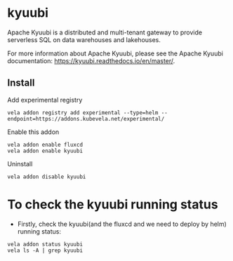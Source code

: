 # kyuubi

Apache Kyuubi is a distributed and multi-tenant gateway to provide serverless SQL on data warehouses and lakehouses.

For more information about Apache Kyuubi, please see the Apache Kyuubi documentation: https://kyuubi.readthedocs.io/en/master/.

## Install

Add experimental registry

```
vela addon registry add experimental --type=helm --endpoint=https://addons.kubevela.net/experimental/
```

Enable this addon

```
vela addon enable fluxcd
vela addon enable kyuubi
```

Uninstall

```
vela addon disable kyuubi
```

# To check the kyuubi running status

* Firstly, check the kyuubi(and the fluxcd and we need to deploy by helm) running status:

```
vela addon status kyuubi
vela ls -A | grep kyuubi
```


